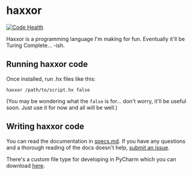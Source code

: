 # haxxor
[![Code Health](https://landscape.io/github/DyingEcho/haxxor/master/landscape.svg?style=flat-square)](https://landscape.io/github/DyingEcho/haxxor/master)

Haxxor is a programming language I'm making for fun. Eventually it'll be Turing Complete... -ish.

## Running haxxor code

Once installed, run .hx files like this:
```
haxxor /path/to/script.hx false
```
 (You may be wondering what the `false` is for... don't worry, it'll be useful soon. Just use it for now and all will be well.)

## Writing haxxor code
You can read the documentation in [specs.md](info/specs.md). If you have any questions and a thorough reading of the docs doesn't help, [submit an issue](../../issues).

There's a custom file type for developing in PyCharm which you can download [here](info/filetype.jar).
